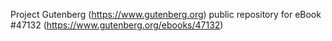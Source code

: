 Project Gutenberg (https://www.gutenberg.org) public repository for eBook #47132 (https://www.gutenberg.org/ebooks/47132)
